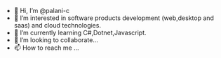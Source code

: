 - 👋 Hi, I’m @palani-c
- 👀 I’m interested in software products development (web,desktop and saas) and cloud technologies.
- 🌱 I’m currently learning C#,Dotnet,Javascript.
- 💞️ I’m looking to collaborate...
- 📫 How to reach me ...

<!---
palani-c/palani-c is a ✨ special ✨ repository because its `README.md` (this file) appears on your GitHub profile.
You can click the Preview link to take a look at your changes.
--->
